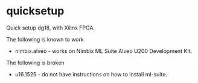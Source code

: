 # quicksetup
Quick setup dg18, with Xilinx FPGA.

The following is known to work
* nimbix.alveo - works on Nimbix ML Suite Alveo U200 Development Kit.

The following is broken
* u16.1525 - do not have instructions on how to install ml-suite.

 

